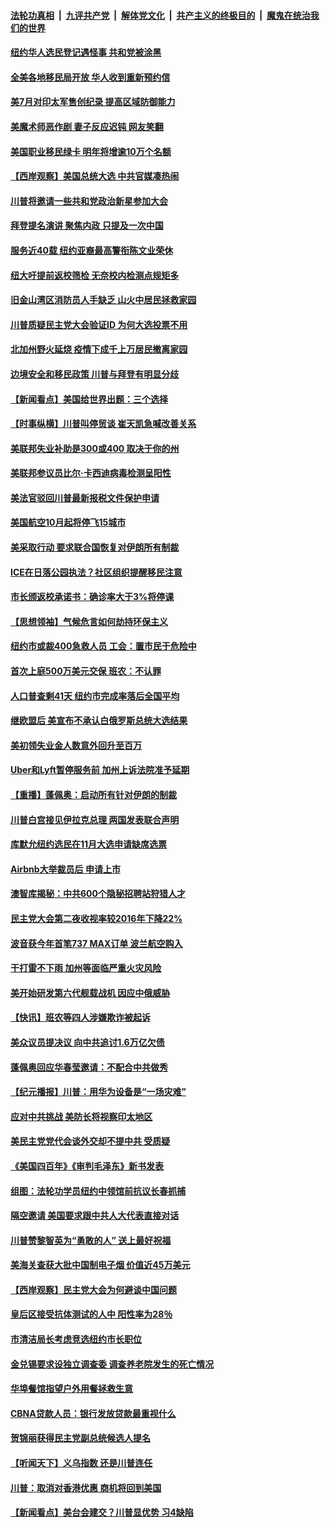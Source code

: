 ####  [法轮功真相](../../../../basic/blob/master/README.md?t=08212131) &nbsp;|&nbsp; [九评共产党](../../../../9ping.md/blob/master/README.md?t=08212131) &nbsp;|&nbsp; [解体党文化](../../../../jtdwh.md/blob/master/README.md?t=08212131)  &nbsp;|&nbsp; [共产主义的终极目的](../../../../gczydzjmd.md/blob/master/README.md?t=08212131) &nbsp;|&nbsp; [魔鬼在统治我们的世界](../../../../mgztzwmdsj.md/blob/master/README.md?t=08212131) 

#### [纽约华人选民登记遇怪事 共和党被涂黑](../pages/nsc412/n12347285.md?t=08212131) 

#### [全美各地移民局开放 华人收到重新预约信](../pages/nsc412/n12347169.md?t=08212131) 

#### [美7月对印太军售创纪录 提高区域防御能力](../pages/nsc412/n12347769.md?t=08212131) 

#### [美魔术师恶作剧 妻子反应迟钝 网友笑翻](../pages/nsc412/n12347512.md?t=08212131) 

#### [美国职业移民绿卡 明年将增逾10万个名额](../pages/nsc412/n12347411.md?t=08212131) 

#### [【西岸观察】美国总统大选 中共官媒凑热闹](../pages/nsc412/n12347067.md?t=08212131) 

#### [川普将邀请一些共和党政治新星参加大会](../pages/nsc412/n12346970.md?t=08212131) 

#### [拜登提名演讲 聚焦内政 只提及一次中国](../pages/nsc412/n12347070.md?t=08212131) 

#### [服务近40载 纽约亚裔最高警衔陈文业荣休](../pages/nsc412/n12347160.md?t=08212131) 

#### [纽大吁提前返校筛检  无奈校内检测点规矩多](../pages/nsc412/n12347230.md?t=08212131) 

#### [旧金山湾区消防员人手缺乏   山火中居民拯救家园](../pages/nsc412/n12347172.md?t=08212131) 

#### [川普质疑民主党大会验证ID 为何大选投票不用](../pages/nsc412/n12347021.md?t=08212131) 

#### [北加州野火延烧 疫情下成千上万居民撤离家园](../pages/nsc412/n12347025.md?t=08212131) 

#### [边境安全和移民政策 川普与拜登有明显分歧](../pages/nsc412/n12346842.md?t=08212131) 

#### [【新闻看点】美国给世界出题：三个选择](../pages/nsc412/n12346451.md?t=08212131) 

#### [【时事纵横】川普叫停贸谈 崔天凯急喊改善关系](../pages/nsc412/n12346117.md?t=08212131) 

#### [美联邦失业补助是300或400 取决于你的州](../pages/nsc412/n12346782.md?t=08212131) 

#### [美联邦参议员比尔·卡西迪病毒检测呈阳性](../pages/nsc412/n12346751.md?t=08212131) 

#### [美法官驳回川普最新报税文件保护申请](../pages/nsc412/n12346762.md?t=08212131) 

#### [美国航空10月起将停飞15城市](../pages/nsc412/n12346521.md?t=08212131) 

#### [美采取行动 要求联合国恢复对伊朗所有制裁](../pages/nsc412/n12346691.md?t=08212131) 

#### [ICE在日落公园执法？社区组织提醒移民注意](../pages/nsc412/n12346723.md?t=08212131) 

#### [市长颁返校承诺书：确诊率大于3%将停课](../pages/nsc412/n12346728.md?t=08212131) 

#### [【思想领袖】气候危言如何劫持环保主义](../pages/nsc412/n12344111.md?t=08212131) 

#### [纽约市或裁400急救人员 工会：置市民于危险中](../pages/nsc412/n12346721.md?t=08212131) 

#### [首次上庭500万美元交保 班农：不认罪](../pages/nsc412/n12346498.md?t=08212131) 

#### [人口普查剩41天 纽约市完成率落后全国平均](../pages/nsc412/n12346396.md?t=08212131) 

#### [继欧盟后 美宣布不承认白俄罗斯总统大选结果](../pages/nsc412/n12346331.md?t=08212131) 

#### [美初领失业金人数意外回升至百万](../pages/nsc412/n12346285.md?t=08212131) 

#### [Uber和Lyft暂停服务前 加州上诉法院准予延期](../pages/nsc412/n12346381.md?t=08212131) 

#### [【重播】蓬佩奥：启动所有针对伊朗的制裁](../pages/nsc412/n12345633.md?t=08212131) 

#### [川普白宫接见伊拉克总理 两国发表联合声明](../pages/nsc412/n12346312.md?t=08212131) 

#### [库默允纽约选民在11月大选申请缺席选票](../pages/nsc412/n12346149.md?t=08212131) 

#### [Airbnb大举裁员后 申请上市](../pages/nsc412/n12345887.md?t=08212131) 

#### [澳智库揭秘：中共600个隐秘招聘站狩猎人才](../pages/nsc412/n12346015.md?t=08212131) 

#### [民主党大会第二夜收视率较2016年下降22%](../pages/nsc412/n12346032.md?t=08212131) 

#### [波音获今年首笔737 MAX订单 波兰航空购入](../pages/nsc412/n12345417.md?t=08212131) 

#### [干打雷不下雨 加州等面临严重火灾风险](../pages/nsc412/n12345800.md?t=08212131) 

#### [美开始研发第六代舰载战机 因应中俄威胁](../pages/nsc412/n12345742.md?t=08212131) 

#### [【快讯】班农等四人涉嫌欺诈被起诉](../pages/nsc412/n12345729.md?t=08212131) 

#### [美众议员提决议 向中共追讨1.6万亿欠债](../pages/nsc412/n12345637.md?t=08212131) 

#### [蓬佩奥回应华春莹邀请：不配合中共做秀](../pages/nsc412/n12345571.md?t=08212131) 

#### [【纪元播报】川普：用华为设备是“一场灾难”](../pages/nsc412/n12344860.md?t=08212131) 

#### [应对中共挑战 美防长将视察印太地区](../pages/nsc412/n12345434.md?t=08212131) 

#### [美民主党党代会谈外交却不提中共 受质疑](../pages/nsc412/n12345235.md?t=08212131) 

#### [《美国四百年》《审判毛泽东》新书发表](../pages/nsc412/n12344286.md?t=08212131) 

#### [组图：法轮功学员纽约中领馆前抗议长春抓捕](../pages/nsc412/n12342571.md?t=08212131) 

#### [隔空邀请 美国要求跟中共人大代表直接对话](../pages/nsc412/n12345010.md?t=08212131) 

#### [川普赞黎智英为“勇敢的人” 送上最好祝福](../pages/nsc412/n12344965.md?t=08212131) 

#### [美海关查获大批中国制电子烟 价值近45万美元](../pages/nsc412/n12344856.md?t=08212131) 

#### [【西岸观察】民主党大会为何避谈中国问题](../pages/nsc412/n12344199.md?t=08212131) 

#### [皇后区接受抗体测试的人中  阳性率为28％](../pages/nsc412/n12344446.md?t=08212131) 

#### [市清洁局长考虑竞选纽约市长职位](../pages/nsc412/n12344443.md?t=08212131) 

#### [金兑锡要求设独立调查委 调查养老院发生的死亡情况](../pages/nsc412/n12344440.md?t=08212131) 

#### [华埠餐馆指望户外用餐拯救生意](../pages/nsc412/n12344378.md?t=08212131) 

#### [CBNA贷款人员：银行发放贷款最重视什么](../pages/nsc412/n12344283.md?t=08212131) 

#### [贺锦丽获得民主党副总统候选人提名](../pages/nsc412/n12344361.md?t=08212131) 

#### [【听闻天下】义乌指数 还是川普连任](../pages/nsc412/n12344397.md?t=08212131) 

#### [川普：取消对香港优惠 商机将回到美国](../pages/nsc412/n12344201.md?t=08212131) 

#### [【新闻看点】美台会建交？川普显优势 习4缺陷](../pages/nsc412/n12343568.md?t=08212131) 

